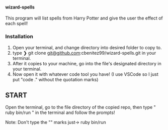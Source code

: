 #### wizard-spells
This program will list spells from Harry Potter and give the user the effect of each spell!

### Installation
1. Open your terminal, and change directory into desired folder to copy to.
2. type ❯ git clone git@github.com:cbenitez99/wizard-spells.git in your terminal.
3. After it copies to your machine, go into the file's designated directory in your terminal.
4. Now open it with whatever code tool you have!
(I use VSCode so I just put "code ." without the quotation marks)

## START
Open the terminal, go to the file directory of the copied repo, then type " ruby bin/run " in the terminal and follow the prompts! 

Note: Don't type the "" marks just-> ruby bin/run
